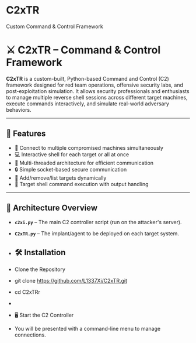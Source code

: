 # C2xTR
Custom Command &amp; Control Framework
# ⚔️ C2xTR – Command & Control Framework

**C2xTR** is a custom-built, Python-based Command and Control (C2) framework designed for red team operations, offensive security labs, and post-exploitation simulation. It allows security professionals and enthusiasts to manage multiple reverse shell sessions across different target machines, execute commands interactively, and simulate real-world adversary behaviors.

---

## 📌 Features

- 🔄 Connect to multiple compromised machines simultaneously
- 💻 Interactive shell for each target or all at once
- 🧠 Multi-threaded architecture for efficient communication
- 🔒 Simple socket-based secure communication
- 📂 Add/remove/list targets dynamically
- 🔎 Target shell command execution with output handling

---

## 🧱 Architecture Overview

- **`c2xi.py`** – The main C2 controller script (run on the attacker's server).
- **`C2xTR.py`** – The implant/agent to be deployed on each target system.

- ## 🛠️ Installation
- Clone the Repository
- git clone https://github.com/L1337Xi/C2xTR.git
- cd C2xTRr




-  

-  🖥️ Start the C2 Controller
-  You will be presented with a command-line menu to manage connections.

